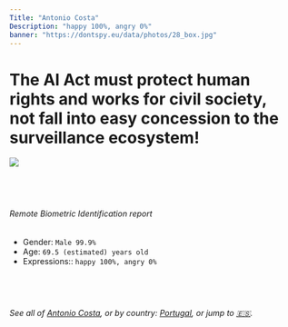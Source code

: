 ```yaml
---
Title: "Antonio Costa"
Description: "happy 100%, angry 0%"
banner: "https://dontspy.eu/data/photos/28_box.jpg"
---
```


# The AI Act must protect human rights and works for civil society, not fall into easy concession to the surveillance ecosystem!

<link rel="stylesheet" type="text/css" href="/css/blog.css" />

<div class="is-fake" hidden>

_This is a **fake picture**_, we collect these anyway [because the AI Act](why-deepfake) negotiation moves in a way that would create more mess in our lives! for a longer explanation, read [The Dual Threat: How Losing the Biometric Battle Fuels Deepfake Proliferation](/blog/the-dual-threat-how-losing-the-biometric-battle-fuels-deepfake-proliferation/)

</div>

<!-- <img src="https://dontspy.eu/data/photos/54_box.jpg" /> -->
<img src="https://dontspy.eu/data/photos/28_box.jpg" />

## <br>

###### Remote Biometric Identification report

* <span class="label">Gender:</span> `Male 99.9%`
* <span class="label">Age:</span> `69.5 (estimated) years old`
* <span class="label">Expressions::</span> `happy 100%, angry 0%`

## <br>

###### See all of [Antonio Costa](/policymaker#Antonio%20Costa), or by country: [Portugal](/country#Portugal), or jump to [🇪🇸](/x/117).

## <br>